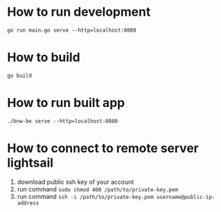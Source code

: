 # How to run development

`go run main.go serve --http=localhost:8080`

# How to build

`go build`

# How to run built app

`./bnw-be serve --http=localhost:8080`

# How to connect to remote server lightsail

1. download public ssh key of your account
2. run command `sudo chmod 400 /path/to/private-key.pem`
3. run command `ssh -i /path/to/private-key.pem username@public-ip-address`
